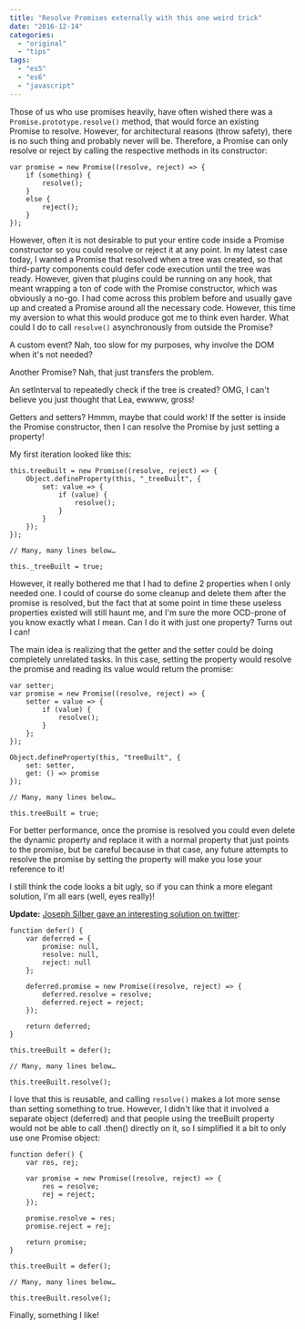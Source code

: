 ```yaml
---
title: "Resolve Promises externally with this one weird trick"
date: "2016-12-14"
categories: 
  - "original"
  - "tips"
tags: 
  - "es5"
  - "es6"
  - "javascript"
---
```


Those of us who use promises heavily, have often wished there was a `Promise.prototype.resolve()` method, that would force an existing Promise to resolve. However, for architectural reasons (throw safety), there is no such thing and probably never will be. Therefore, a Promise can only resolve or reject by calling the respective methods in its constructor:

```
var promise = new Promise((resolve, reject) => {
	if (something) {
		resolve();
	}
	else {
		reject();
	}
});
```

However, often it is not desirable to put your entire code inside a Promise constructor so you could resolve or reject it at any point. In my latest case today, I wanted a Promise that resolved when a tree was created, so that third-party components could defer code execution until the tree was ready. However, given that plugins could be running on any hook, that meant wrapping a ton of code with the Promise constructor, which was obviously a no-go. I had come across this problem before and usually gave up and created a Promise around all the necessary code. However, this time my aversion to what this would produce got me to think even harder. What could I do to call `resolve()` asynchronously from outside the Promise?

A custom event? Nah, too slow for my purposes, why involve the DOM when it's not needed?

Another Promise? Nah, that just transfers the problem.

An setInterval to repeatedly check if the tree is created? OMG, I can't believe you just thought that Lea, ewwww, gross!

Getters and setters? Hmmm, maybe that could work! If the setter is inside the Promise constructor, then I can resolve the Promise by just setting a property!

My first iteration looked like this:

```
this.treeBuilt = new Promise((resolve, reject) => {
	Object.defineProperty(this, "_treeBuilt", {
		set: value => {
			if (value) {
				resolve();
			}
		}
	});
});

// Many, many lines below…

this._treeBuilt = true;
```

However, it really bothered me that I had to define 2 properties when I only needed one. I could of course do some cleanup and delete them after the promise is resolved, but the fact that at some point in time these useless properties existed will still haunt me, and I'm sure the more OCD-prone of you know exactly what I mean. Can I do it with just one property? Turns out I can!

The main idea is realizing that the getter and the setter could be doing completely unrelated tasks. In this case, setting the property would resolve the promise and reading its value would return the promise:

```
var setter;
var promise = new Promise((resolve, reject) => {
	setter = value => {
		if (value) {
			resolve();
		}
	};
});

Object.defineProperty(this, "treeBuilt", {
	set: setter,
	get: () => promise
});

// Many, many lines below…

this.treeBuilt = true;
```

For better performance, once the promise is resolved you could even delete the dynamic property and replace it with a normal property that just points to the promise, but be careful because in that case, any future attempts to resolve the promise by setting the property will make you lose your reference to it!

I still think the code looks a bit ugly, so if you can think a more elegant solution, I'm all ears (well, eyes really)!

**Update:** [Joseph Silber gave an interesting solution on twitter](https://twitter.com/joseph_silber/status/809176159858655234):

```
function defer() {
	var deferred = {
		promise: null,
		resolve: null,
		reject: null
	};

	deferred.promise = new Promise((resolve, reject) => {
		deferred.resolve = resolve;
		deferred.reject = reject;
	});

	return deferred;
}

this.treeBuilt = defer();

// Many, many lines below…

this.treeBuilt.resolve();
```

I love that this is reusable, and calling `resolve()` makes a lot more sense than setting something to true. However, I didn't like that it involved a separate object (deferred) and that people using the treeBuilt property would not be able to call .then() directly on it, so I simplified it a bit to only use one Promise object:

```
function defer() {
	var res, rej;

	var promise = new Promise((resolve, reject) => {
		res = resolve;
		rej = reject;
	});

	promise.resolve = res;
	promise.reject = rej;

	return promise;
}

this.treeBuilt = defer();

// Many, many lines below…

this.treeBuilt.resolve();
```

Finally, something I like!
